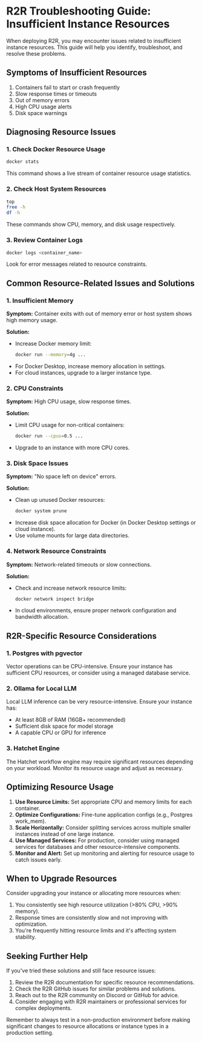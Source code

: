 # R2R Troubleshooting Guide: Insufficient Instance Resources

When deploying R2R, you may encounter issues related to insufficient instance resources. This guide will help you identify, troubleshoot, and resolve these problems.

## Symptoms of Insufficient Resources

1. Containers fail to start or crash frequently
2. Slow response times or timeouts
3. Out of memory errors
4. High CPU usage alerts
5. Disk space warnings

## Diagnosing Resource Issues

### 1. Check Docker Resource Usage

```bash
docker stats
```

This command shows a live stream of container resource usage statistics.

### 2. Check Host System Resources

```bash
top
free -h
df -h
```

These commands show CPU, memory, and disk usage respectively.

### 3. Review Container Logs

```bash
docker logs <container_name>
```

Look for error messages related to resource constraints.

## Common Resource-Related Issues and Solutions

### 1. Insufficient Memory

**Symptom:** Container exits with out of memory error or host system shows high memory usage.

**Solution:**
- Increase Docker memory limit:
  ```bash
  docker run --memory=4g ...
  ```
- For Docker Desktop, increase memory allocation in settings.
- For cloud instances, upgrade to a larger instance type.

### 2. CPU Constraints

**Symptom:** High CPU usage, slow response times.

**Solution:**
- Limit CPU usage for non-critical containers:
  ```bash
  docker run --cpus=0.5 ...
  ```
- Upgrade to an instance with more CPU cores.

### 3. Disk Space Issues

**Symptom:** "No space left on device" errors.

**Solution:**
- Clean up unused Docker resources:
  ```bash
  docker system prune
  ```
- Increase disk space allocation for Docker (in Docker Desktop settings or cloud instance).
- Use volume mounts for large data directories.

### 4. Network Resource Constraints

**Symptom:** Network-related timeouts or slow connections.

**Solution:**
- Check and increase network resource limits:
  ```bash
  docker network inspect bridge
  ```
- In cloud environments, ensure proper network configuration and bandwidth allocation.

## R2R-Specific Resource Considerations

### 1. Postgres with pgvector

Vector operations can be CPU-intensive. Ensure your instance has sufficient CPU resources, or consider using a managed database service.

### 2. Ollama for Local LLM

Local LLM inference can be very resource-intensive. Ensure your instance has:
- At least 8GB of RAM (16GB+ recommended)
- Sufficient disk space for model storage
- A capable CPU or GPU for inference

### 3. Hatchet Engine

The Hatchet workflow engine may require significant resources depending on your workload. Monitor its resource usage and adjust as necessary.

## Optimizing Resource Usage

1. **Use Resource Limits:** Set appropriate CPU and memory limits for each container.
2. **Optimize Configurations:** Fine-tune application configs (e.g., Postgres work_mem).
3. **Scale Horizontally:** Consider splitting services across multiple smaller instances instead of one large instance.
4. **Use Managed Services:** For production, consider using managed services for databases and other resource-intensive components.
5. **Monitor and Alert:** Set up monitoring and alerting for resource usage to catch issues early.

## When to Upgrade Resources

Consider upgrading your instance or allocating more resources when:
1. You consistently see high resource utilization (>80% CPU, >90% memory).
2. Response times are consistently slow and not improving with optimization.
3. You're frequently hitting resource limits and it's affecting system stability.

## Seeking Further Help

If you've tried these solutions and still face resource issues:
1. Review the R2R documentation for specific resource recommendations.
2. Check the R2R GitHub issues for similar problems and solutions.
3. Reach out to the R2R community on Discord or GitHub for advice.
4. Consider engaging with R2R maintainers or professional services for complex deployments.

Remember to always test in a non-production environment before making significant changes to resource allocations or instance types in a production setting.